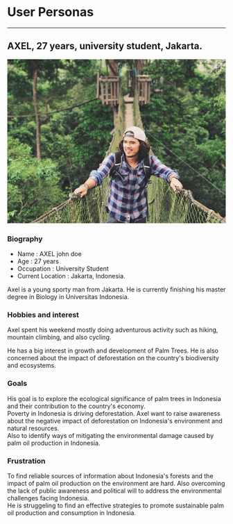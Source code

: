 # User Personas

---

## AXEL, 27 years, university student, Jakarta.

![user persona Axel](/planning/assets/personaalex.jpg)

### **Biography**

- Name : AXEL john doe
- Age : 27 years
- Occupation : University Student
- Current Location : Jakarta, Indonesia.

Axel is a young sporty man from Jakarta. He is currently finishing his master
degree in Biology in Universitas Indonesia. </br>

### **Hobbies and interest**

Axel spent his weekend mostly doing adventurous activity such as hiking,
mountain climbing, and also cycling.

He has a big interest in growth and development of Palm Trees. He is also
concerned about the impact of deforestation on the country's biodiversity and
ecosystems. </br>

### **Goals**

His goal is to explore the ecological significance of palm trees in Indonesia
and their contribution to the country's economy. </br> Poverty in Indonesia is
driving deforestation. Axel want to raise awareness about the negative impact of
deforestation on Indonesia's environment and natural resources. </br>Also to
identify ways of mitigating the environmental damage caused by palm oil
production in Indonesia. </br>

### **Frustration**

To find reliable sources of information about Indonesia's forests and the impact
of palm oil production on the environment are hard. Also overcoming the lack of
public awareness and political will to address the environmental challenges
facing Indonesia. </br>He is struggeling to find an effective strategies to
promote sustainable palm oil production and consumption in Indonesia.

<!-- more personas ... -->
